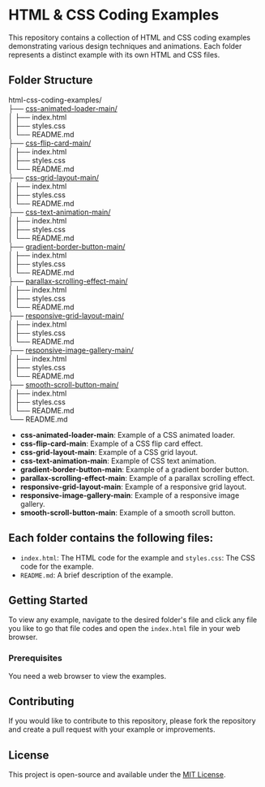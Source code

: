 # HTML & CSS Coding Examples

This repository contains a collection of HTML and CSS coding examples demonstrating various design techniques and animations. Each folder represents a distinct example with its own HTML and CSS files.

## Folder Structure

html-css-coding-examples/ <br>
├── [css-animated-loader-main/](/css-animated-loader-main/) <br>
│   ├── index.html <br>
│   ├── styles.css <br>
│   └── README.md <br>
├── [css-flip-card-main/](/css-flip-card-main/) <br>
│   ├── index.html <br>
│   ├── styles.css <br>
│   └── README.md <br>
├── [css-grid-layout-main/](/css-grid-layout-main/) <br>
│   ├── index.html <br>
│   ├── styles.css <br>
│   └── README.md <br>
├── [css-text-animation-main/](/css-text-animation-main/) <br>
│   ├── index.html <br>
│   ├── styles.css <br>
│   └── README.md <br>
├── [gradient-border-button-main/](/gradient-border-button-main/) <br>
│   ├── index.html <br>
│   ├── styles.css <br>
│   └── README.md <br>
├── [parallax-scrolling-effect-main/](/parallax-scrolling-effect-main/) <br>
│   ├── index.html <br>
│   ├── styles.css <br>
│   └── README.md <br>
├── [responsive-grid-layout-main/](/responsive-grid-layout-main/) <br>
│   ├── index.html <br>
│   ├── styles.css <br>
│   └── README.md <br>
├── [responsive-image-gallery-main/](/responsive-image-gallery-main/) <br>
│   ├── index.html <br>
│   ├── styles.css <br>
│   └── README.md <br>
├── [smooth-scroll-button-main/](/smooth-scroll-button-main/) <br>
│   ├── index.html <br>
│   ├── styles.css <br>
│   └── README.md <br>
└── README.md

- **css-animated-loader-main**: Example of a CSS animated loader.
- **css-flip-card-main**: Example of a CSS flip card effect.
- **css-grid-layout-main**: Example of a CSS grid layout.
- **css-text-animation-main**: Example of CSS text animation.
- **gradient-border-button-main**: Example of a gradient border button.
- **parallax-scrolling-effect-main**: Example of a parallax scrolling effect.
- **responsive-grid-layout-main**: Example of a responsive grid layout.
- **responsive-image-gallery-main**: Example of a responsive image gallery.
- **smooth-scroll-button-main**: Example of a smooth scroll button.

## Each folder contains the following files:
- `index.html`: The HTML code for the example and `styles.css`: The CSS code for the example.
- `README.md`: A brief description of the example.

## Getting Started
To view any example, navigate to the desired folder's file and click any file you like to go that file codes and open the `index.html` file in your web browser.

### Prerequisites
You need a web browser to view the examples.

## Contributing
If you would like to contribute to this repository, please fork the repository and create a pull request with your example or improvements.

## License
This project is open-source and available under the [MIT License](LICENSE).
